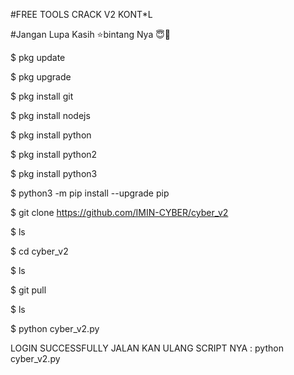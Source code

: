 #FREE TOOLS CRACK V2 KONT*L

#Jangan Lupa Kasih ⭐bintang Nya 😇🙏

$ pkg update

$ pkg upgrade

$ pkg install git

$ pkg install nodejs

$ pkg install python

$ pkg install python2

$ pkg install python3

$ python3 -m pip install --upgrade pip

$ git clone https://github.com/IMIN-CYBER/cyber_v2

$ ls

$ cd cyber_v2

$ ls

$ git pull

$ ls

$ python cyber_v2.py

LOGIN SUCCESSFULLY JALAN KAN ULANG SCRIPT NYA : python cyber_v2.py

